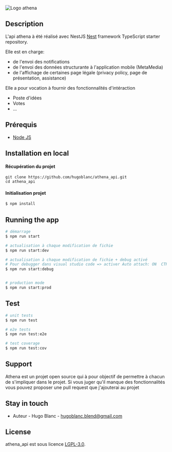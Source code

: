 

![Logo athena](http://athena-api.caprover.athena-app.fr/menu.jpg "Logo Title Text 1")

## Description
L'api athena à été réalisé avec NestJS
[Nest](https://github.com/nestjs/nest) framework TypeScript starter repository.

Elle est en charge:
- de l'envoi des notifications
- de l'envoi des données structurante à l'application mobile (MetaMedia)
- de l'affichage de certaines page légale (privacy policy, page de présentation, assistance)

Elle a pour vocation à fournir des fonctionnalités d'intéraction
- Poste d'idées
- Votes
- ...

## Prérequis

- [Node JS](https://nodejs.org/fr/download/)

## Installation en local

#### Récupération du projet

```
git clone https://github.com/hugoblanc/athena_api.git
cd athena_api
```

#### Initialisation projet

```bash
$ npm install
```

## Running the app

```bash
# démarrage
$ npm run start

# actualisation à chaque modification de fichie
$ npm run start:dev

# actualisation à chaque modification de fichie + debug activé
# Pour debugger dans visual studio code => activer Auto attach: ON  CTRL + SHIFT + P: "auto attach"
$ npm run start:debug


# production mode
$ npm run start:prod
```

## Test

```bash
# unit tests
$ npm run test

# e2e tests
$ npm run test:e2e

# test coverage
$ npm run test:cov
```

## Support

Athena est un projet open source qui à pour objectif de permettre à chacun de s'impliquer dans le projet.
Si vous juger qu'il manque des fonctionnalités vous pouvez proposer une pull request que j'ajouterai au projet

## Stay in touch

- Auteur - Hugo Blanc - hugoblanc.blend@gmail.com


## License

  athena_api est sous licence [LGPL-3.0](LICENSE).
